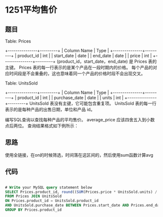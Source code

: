 1251平均售价
===

题目
---

Table: Prices

+---------------+---------+
| Column Name   | Type    |
+---------------+---------+
| product_id    | int     |
| start_date    | date    |
| end_date      | date    |
| price         | int     |
+---------------+---------+
(product_id，start_date，end_date) 是 Prices 表的主键。
Prices 表的每一行表示的是某个产品在一段时期内的价格。
每个产品的对应时间段是不会重叠的，这也意味着同一个产品的价格时段不会出现交叉。

Table: UnitsSold

+---------------+---------+
| Column Name   | Type    |
+---------------+---------+
| product_id    | int     |
| purchase_date | date    |
| units         | int     |
+---------------+---------+
UnitsSold 表没有主键，它可能包含重复项。
UnitsSold 表的每一行表示的是每种产品的出售日期，单位和产品 id。

编写SQL查询以查找每种产品的平均售价。
average_price 应该四舍五入到小数点后两位。
查询结果格式如下例所示：

思路
---

使用全链接，在on的时候筛选，时间落在这区间的，然后使用sum函数计算avg

代码
---

```sql

# Write your MySQL query statement below
SELECT Prices.product_id, round((SUM(Prices.price * UnitsSold.units) / SUM(UnitsSold.units)), 2) AS average_price
FROM Prices JOIN UnitsSold
ON Prices.product_id = UnitsSold.product_id
AND UnitsSold.purchase_date BETWEEN Prices.start_date AND Prices.end_date
GROUP BY Prices.product_id
```
